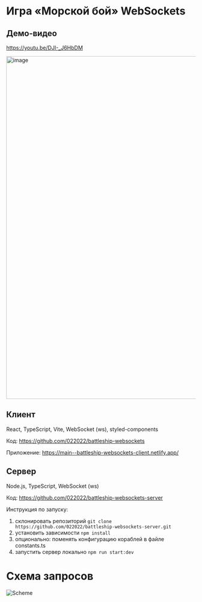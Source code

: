 # Игра «Морской бой» WebSockets

## Демо-видео ##
https://youtu.be/DJI-_J6HbDM

<img width="911" alt="image" src="https://github.com/022022/battleship-websockets/assets/99475472/4f2adac7-2efc-4e42-a7a5-b6bc8754b7fe"> 


## Клиент ##
React, TypeScript, Vite, WebSocket (ws), styled-components

Код: https://github.com/022022/battleship-websockets

Приложение: https://main--battleship-websockets-client.netlify.app/

## Сервер ##

Node.js, TypeScript, WebSocket (ws)

Код: https://github.com/022022/battleship-websockets-server

Инструкция по запуску:
1) склонировать репозиторий
`git clone https://github.com/022022/battleship-websockets-server.git`
2) установить зависимости
`npm install`
3) опционально: поменять конфигурацию кораблей в файле constants.ts
4) запустить сервер локально
`npm run start:dev`

# Схема запросов #
![Scheme](https://github.com/022022/battleship-websockets/assets/99475472/a36b2566-7e08-4e78-8281-7b02c76ed4d5)


